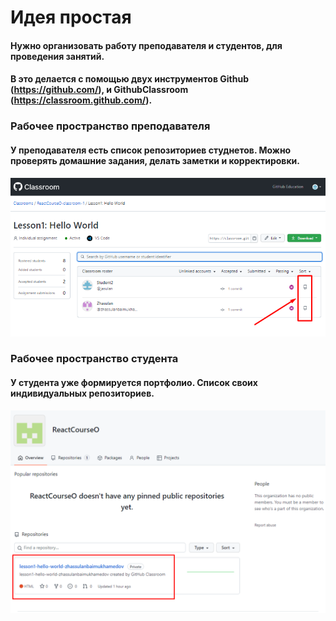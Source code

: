 # Идея простая
#### Нужно организовать работу преподавателя и студентов, для проведения занятий. 
#### B это делается с помощью двух инструментов Github (https://github.com/), и GithubClassroom (https://classroom.github.com/).

### Рабочее пространство преподавателя
#### У преподавателя есть список репозиториев студнетов. Можно проверять домашние задания, делать заметки и корректировки.
<img src="1.png" width="700" />


### Рабочее пространство студента
#### У студента уже формируется портфолио. Список своих индивидуальных репозиториев. 
<img src="2.png" width="700" />
